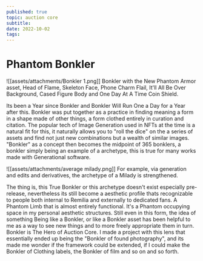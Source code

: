 ```yaml
---
published: true
topic: auction core
subtitle: 
date: 2022-10-02
tags: 
---
```


# Phantom Bonkler
![[assets/attachments/Bonkler 1.png]]
Bonkler with the New Phantom Armor asset, Head of Flame, Skeleton Face, Phone Charm Flail, It'll All Be Over Background, Cased Figure Body and One Day At A Time Coin Shield.

Its been a Year since Bonkler and Bonkler Will Run One a Day for a Year after this. Bonkler was put together as a practice in finding meaning a form in a shape made of other things, a form clothed entirely in curation and citation. The popular tech of Image Generation used in NFTs at the time is a natural fit for this, it naturally allows you to "roll the dice" on the a series of assets and find not just new combinations but a wealth of similar images. "Bonkler" as a concept then becomes the midpoint of 365 bonklers, a bonkler simply being an example of a archetype, this is true for many works made with Generational software.

![[assets/attachments/average milady.png]]
For example, via generation and edits and derivatives, the archetype of a Milady is strengthened.

 The thing is, this True Bonkler or this archetype doesn't exist especially pre-release, nevertheless its still become a aesthetic profile thats recognizable to people both internal to Remilia and externally to dedicated fans. A Phantom Limb that is almost entirely functional. It's a Phantom occupying space in my personal aesthetic structures. Still even in this form, the idea of something Being like a Bonkler, or like a Bonkler asset has been helpful to me as a way to see new things and to more freely appropriate them in turn.  
 Bonkler is The Hero of Auction Core.
 I made a project with this lens that essentially ended up being the "Bonkler of found photography", and its made me wonder if the framework could be extended, if I could make the Bonkler of Clothing labels, the Bonkler of film and so on and so forth.